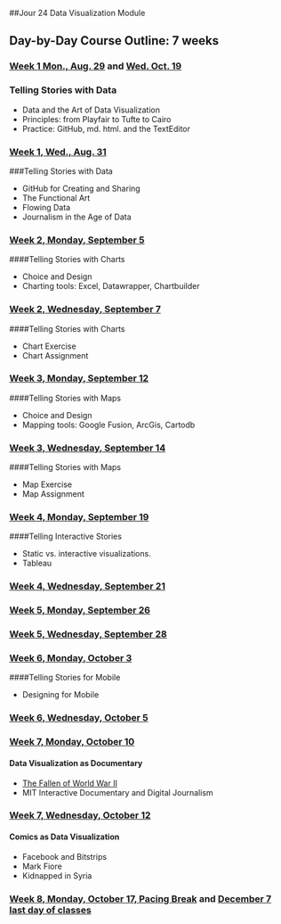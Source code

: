 ##Jour 24 Data Visualization Module

## Day-by-Day Course Outline: 7 weeks

### [Week 1 Mon., Aug. 29](WeeklySchedule/week01-01.md) and [Wed. Oct. 19](WeeklySchedule/week01-01.md)
### Telling Stories with Data
- Data and the Art of Data Visualization
- Principles: from Playfair to Tufte to Cairo
- Practice: GitHub, md. html. and the TextEditor

### [Week 1, Wed., Aug. 31](WeeklySchedule/week01-02.md)
###Telling Stories with Data

- GitHub for Creating and Sharing
- The Functional Art
- Flowing Data
- Journalism in the Age of Data

### [Week 2, Monday, September 5](WeeklySchedule/week02-01.md)

####Telling Stories with Charts
- Choice and Design
- Charting tools: Excel, Datawrapper, Chartbuilder

### [Week 2, Wednesday, September 7](WeeklySchedule/week02-02.md)

####Telling Stories with Charts
- Chart Exercise
- Chart Assignment

### [Week 3, Monday, September 12](WeeklySchedule/week03-01.md)

####Telling Stories with Maps
- Choice and Design
- Mapping tools: Google Fusion, ArcGis, Cartodb

### [Week 3, Wednesday, September 14](WeeklySchedule/week03-02.md)

####Telling Stories with Maps
- Map Exercise
- Map Assignment

### [Week 4, Monday, September 19](WeeklySchedule/week04-01.md)

####Telling Interactive Stories
- Static vs. interactive visualizations.
- Tableau

### [Week 4, Wednesday, September 21](WeeklySchedule/week04-02.md)


### [Week 5, Monday, September 26](WeeklySchedule/week05-01.md)


### [Week 5, Wednesday, September 28](WeeklySchedule/week05-02.md)


### [Week 6, Monday, October 3](WeeklySchedule/week06-01.md)

####Telling Stories for Mobile
- Designing for Mobile

### [Week 6, Wednesday, October 5](WeeklySchedule/week06-02.md)


### [Week 7, Monday, October 10](WeeklySchedule/week07-01.md)

#### Data Visualization as Documentary
- [The Fallen of World War II](http://www.fallen.io/ww2/)
- MIT Interactive Documentary and Digital Journalism

### [Week 7, Wednesday, October 12](WeeklySchedule/week07-02.md)

#### Comics as Data Visualization
- Facebook and Bitstrips
- Mark Fiore
- Kidnapped in Syria

### [Week 8, Monday, October 17, Pacing Break](WeeklySchedule/week08-01.md) and [December 7 last day of classes](WeeklySchedule/week08-01.md)


